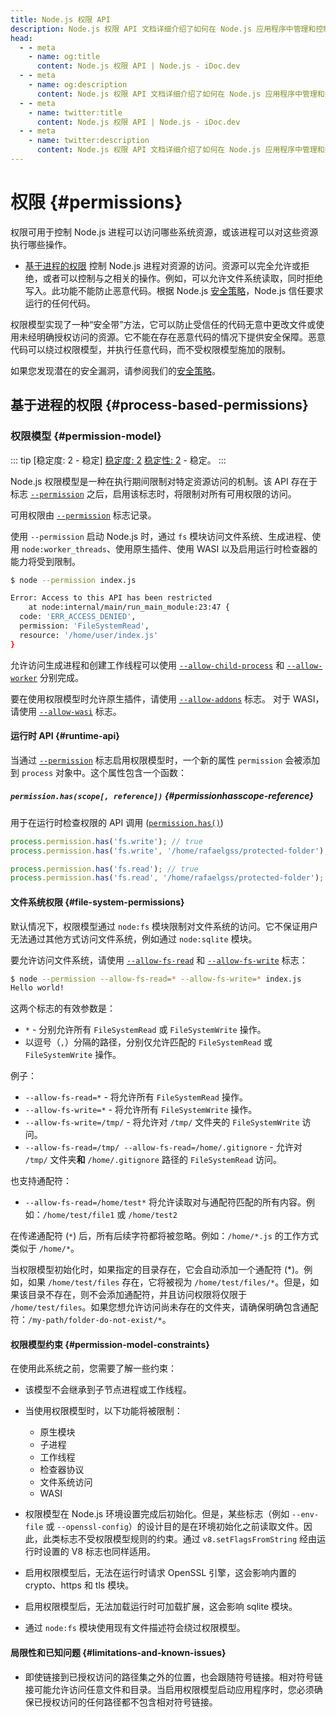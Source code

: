 ```yaml
---
title: Node.js 权限 API
description: Node.js 权限 API 文档详细介绍了如何在 Node.js 应用程序中管理和控制各种操作的权限，确保对系统资源的安全和受控访问。
head:
  - - meta
    - name: og:title
      content: Node.js 权限 API | Node.js - iDoc.dev
  - - meta
    - name: og:description
      content: Node.js 权限 API 文档详细介绍了如何在 Node.js 应用程序中管理和控制各种操作的权限，确保对系统资源的安全和受控访问。
  - - meta
    - name: twitter:title
      content: Node.js 权限 API | Node.js - iDoc.dev
  - - meta
    - name: twitter:description
      content: Node.js 权限 API 文档详细介绍了如何在 Node.js 应用程序中管理和控制各种操作的权限，确保对系统资源的安全和受控访问。
---
```



# 权限 {#permissions}

权限可用于控制 Node.js 进程可以访问哪些系统资源，或该进程可以对这些资源执行哪些操作。

- [基于进程的权限](/zh/nodejs/api/permissions#process-based-permissions) 控制 Node.js 进程对资源的访问。资源可以完全允许或拒绝，或者可以控制与之相关的操作。例如，可以允许文件系统读取，同时拒绝写入。此功能不能防止恶意代码。根据 Node.js [安全策略](https://github.com/nodejs/node/blob/main/SECURITY.md)，Node.js 信任要求运行的任何代码。

权限模型实现了一种“安全带”方法，它可以防止受信任的代码无意中更改文件或使用未经明确授权访问的资源。它不能在存在恶意代码的情况下提供安全保障。恶意代码可以绕过权限模型，并执行任意代码，而不受权限模型施加的限制。

如果您发现潜在的安全漏洞，请参阅我们的[安全策略](https://github.com/nodejs/node/blob/main/SECURITY.md)。

## 基于进程的权限 {#process-based-permissions}

### 权限模型 {#permission-model}

::: tip [稳定度: 2 - 稳定]
[稳定度: 2](/zh/nodejs/api/documentation#stability-index) [稳定性: 2](/zh/nodejs/api/documentation#stability-index) - 稳定。
:::

Node.js 权限模型是一种在执行期间限制对特定资源访问的机制。该 API 存在于标志 [`--permission`](/zh/nodejs/api/cli#--permission) 之后，启用该标志时，将限制对所有可用权限的访问。

可用权限由 [`--permission`](/zh/nodejs/api/cli#--permission) 标志记录。

使用 `--permission` 启动 Node.js 时，通过 `fs` 模块访问文件系统、生成进程、使用 `node:worker_threads`、使用原生插件、使用 WASI 以及启用运行时检查器的能力将受到限制。

```bash [BASH]
$ node --permission index.js

Error: Access to this API has been restricted
    at node:internal/main/run_main_module:23:47 {
  code: 'ERR_ACCESS_DENIED',
  permission: 'FileSystemRead',
  resource: '/home/user/index.js'
}
```
允许访问生成进程和创建工作线程可以使用 [`--allow-child-process`](/zh/nodejs/api/cli#--allow-child-process) 和 [`--allow-worker`](/zh/nodejs/api/cli#--allow-worker) 分别完成。

要在使用权限模型时允许原生插件，请使用 [`--allow-addons`](/zh/nodejs/api/cli#--allow-addons) 标志。 对于 WASI，请使用 [`--allow-wasi`](/zh/nodejs/api/cli#--allow-wasi) 标志。


#### 运行时 API {#runtime-api}

当通过 [`--permission`](/zh/nodejs/api/cli#--permission) 标志启用权限模型时，一个新的属性 `permission` 会被添加到 `process` 对象中。这个属性包含一个函数：

##### `permission.has(scope[, reference])` {#permissionhasscope-reference}

用于在运行时检查权限的 API 调用 ([`permission.has()`](/zh/nodejs/api/process#processpermissionhasscope-reference))

```js [ESM]
process.permission.has('fs.write'); // true
process.permission.has('fs.write', '/home/rafaelgss/protected-folder'); // true

process.permission.has('fs.read'); // true
process.permission.has('fs.read', '/home/rafaelgss/protected-folder'); // false
```
#### 文件系统权限 {#file-system-permissions}

默认情况下，权限模型通过 `node:fs` 模块限制对文件系统的访问。它不保证用户无法通过其他方式访问文件系统，例如通过 `node:sqlite` 模块。

要允许访问文件系统，请使用 [`--allow-fs-read`](/zh/nodejs/api/cli#--allow-fs-read) 和 [`--allow-fs-write`](/zh/nodejs/api/cli#--allow-fs-write) 标志：

```bash [BASH]
$ node --permission --allow-fs-read=* --allow-fs-write=* index.js
Hello world!
```
这两个标志的有效参数是：

- `*` - 分别允许所有 `FileSystemRead` 或 `FileSystemWrite` 操作。
- 以逗号（`,`）分隔的路径，分别仅允许匹配的 `FileSystemRead` 或 `FileSystemWrite` 操作。

例子：

- `--allow-fs-read=*` - 将允许所有 `FileSystemRead` 操作。
- `--allow-fs-write=*` - 将允许所有 `FileSystemWrite` 操作。
- `--allow-fs-write=/tmp/` - 将允许对 `/tmp/` 文件夹的 `FileSystemWrite` 访问。
- `--allow-fs-read=/tmp/ --allow-fs-read=/home/.gitignore` - 允许对 `/tmp/` 文件夹**和** `/home/.gitignore` 路径的 `FileSystemRead` 访问。

也支持通配符：

- `--allow-fs-read=/home/test*` 将允许读取对与通配符匹配的所有内容。例如：`/home/test/file1` 或 `/home/test2`

在传递通配符 (`*`) 后，所有后续字符都将被忽略。例如：`/home/*.js` 的工作方式类似于 `/home/*`。

当权限模型初始化时，如果指定的目录存在，它会自动添加一个通配符 (*)。例如，如果 `/home/test/files` 存在，它将被视为 `/home/test/files/*`。但是，如果该目录不存在，则不会添加通配符，并且访问权限将仅限于 `/home/test/files`。如果您想允许访问尚未存在的文件夹，请确保明确包含通配符：`/my-path/folder-do-not-exist/*`。


#### 权限模型约束 {#permission-model-constraints}

在使用此系统之前，您需要了解一些约束：

- 该模型不会继承到子节点进程或工作线程。
- 当使用权限模型时，以下功能将被限制：
    - 原生模块
    - 子进程
    - 工作线程
    - 检查器协议
    - 文件系统访问
    - WASI

- 权限模型在 Node.js 环境设置完成后初始化。但是，某些标志（例如 `--env-file` 或 `--openssl-config`）的设计目的是在环境初始化之前读取文件。因此，此类标志不受权限模型规则的约束。通过 `v8.setFlagsFromString` 经由运行时设置的 V8 标志也同样适用。
- 启用权限模型后，无法在运行时请求 OpenSSL 引擎，这会影响内置的 crypto、https 和 tls 模块。
- 启用权限模型后，无法加载运行时可加载扩展，这会影响 sqlite 模块。
- 通过 `node:fs` 模块使用现有文件描述符会绕过权限模型。

#### 局限性和已知问题 {#limitations-and-known-issues}

- 即使链接到已授权访问的路径集之外的位置，也会跟随符号链接。相对符号链接可能允许访问任意文件和目录。当启用权限模型启动应用程序时，您必须确保已授权访问的任何路径都不包含相对符号链接。

